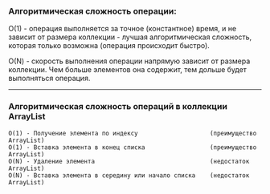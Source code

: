 ### Алгоритмическая сложность операции:

О(1) - операция выполняется за точное (константное) время, и не зависит от размера коллекции - лучшая алгоритмическая
сложность, которая только возможна (операция происходит быстро).

О(N) - скорость выполнения операции напрямую зависит от размера коллекции. Чем больше элементов она содержит, тем дольше
будет выполняться операция.

***

### Алгоритмическая сложность операций в коллекции ArrayList

    O(1) - Получение элемента по индексу                    (преимущество ArrayList)
    O(1) - Вставка элемента в конец списка                  (преимущество ArrayList)
    О(N) - Удаление элемента                                (недостаток ArrayList)
    О(N) - Вставка элемента в середину или начало списка    (недостаток ArrayList)